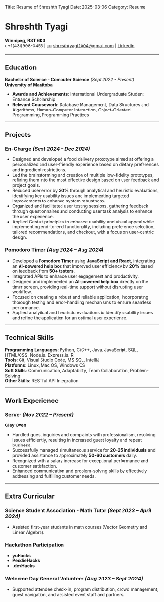 Title: Resume of Shreshth Tyagi
Date: 2025-03-06
Category: Resume

# Shreshth Tyagi

**Winnipeg, R3T 6K3**  
📞 +1(431)998-0455 | ✉️ shresthtyagi2004@gmail.com | [LinkedIn](https://www.linkedin.com/in/shreshth-tyagi-0b3644219/)

---

## Education  
**Bachelor of Science - Computer Science** *(Sept 2022 - Present)*  
**University of Manitoba**  
- **Awards and Achievements**: International Undergraduate Student Entrance Scholarship  
- **Relevant Coursework**: Database Management, Data Structures and Algorithms, Human-Computer Interaction, Object-Oriented Programming, Programming Practices

---

## Projects  

### **En-Charge** *(Sept 2024 – Dec 2024)*  
- Designed and developed a food delivery prototype aimed at offering a personalized and user-friendly experience based on dietary preferences and ingredient restrictions.  
- Led the brainstorming and creation of multiple low-fidelity prototypes, refining them into the most effective design based on user feedback and project goals.  
- Reduced user error by **30%** through analytical and heuristic evaluations, identifying key usability issues and implementing targeted improvements to enhance system robustness.  
- Organized and facilitated user testing sessions, gathering feedback through questionnaires and conducting user task analysis to enhance the user experience.  
- Applied Gestalt principles to enhance usability and visual appeal while implementing end-to-end functionality, including preference selection, tailored recommendations, and checkout, with a focus on user-centric design.  

### **Pomodoro Timer** *(Aug 2024 – Aug 2024)*  
- Developed a **Pomodoro Timer** using **JavaScript and React**, integrating an **AI-powered help box** that improved user efficiency by **20%** based on feedback from **50+ testers**.  
- Integrated APIs to enhance user engagement and productivity.  
- Designed and implemented an **AI-powered help box** directly on the timer screen, providing real-time support without disrupting user workflow.  
- Focused on creating a robust and reliable application, incorporating thorough testing and error-handling mechanisms to ensure seamless performance.  
- Applied analytical and heuristic evaluations to identify usability issues and refine the application for an optimal user experience.  

---

## Technical Skills  
**Programming Languages**: Python, C/C++, Java, JavaScript, SQL, HTML/CSS, Node.js, Express.js, R  
**Tools**: Git, Visual Studio Code, MS SQL, IntelliJ  
**Platforms**: Linux, Mac OS, Windows OS  
**Soft Skills**: Communication, Adaptability, Team Collaboration, Problem-Solving  
**Other Skills**: RESTful API Integration  

---

## Work Experience  

### **Server** *(Nov 2022 – Present)*  
**Clay Oven**  
- Handled guest inquiries and complaints with professionalism, resolving issues efficiently, resulting in increased guest loyalty and repeat business.  
- Successfully managed simultaneous service for **20-25 individuals** and provided assistance to approximately **50-60 customers** daily.  
- Recognized with a salary increase for exceptional performance and customer satisfaction.  
- Enhanced communication and problem-solving skills by effectively addressing and fulfilling customer needs.  

---

## Extra Curricular  

### **Science Student Association - Math Tutor** *(Sept 2023 – April 2024)*  
- Assisted first-year students in math courses (Vector Geometry and Linear Algebra).  

### **Hackathon Participation**  
- **yuHacks**  
- **PeddieHacks**  
- **.devHacks**  

### **Welcome Day General Volunteer** *(Aug 2023 – Sept 2024)*  
- Supported attendee check-in, program distribution, crowd management, guest navigation, and assisted event staff and partners.  


